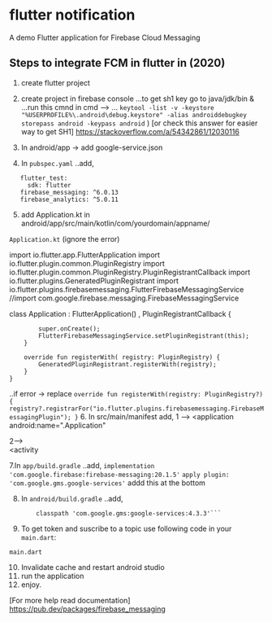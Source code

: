 # flutter notification

A demo Flutter application for Firebase Cloud Messaging 

## Steps to integrate FCM in flutter in (2020)

1. create flutter project
2. create project in firebase console
...to get sh1 key go to java/jdk/bin & 
...run this cmnd in cmd -->
... `keytool -list -v -keystore "%USERPROFILE%\.android\debug.keystore" -alias androiddebugkey storepass android -keypass android`
)
[or check this answer for easier way to get SH1] https://stackoverflow.com/a/54342861/12030116

3. In android/app -> add google-service.json
4. In `pubspec.yaml`
..add,
```dev_dependencies:
   flutter_test:
     sdk: flutter
   firebase_messaging: ^6.0.13
   firebase_analytics: ^5.0.11
  ```


5. add Application.kt in android/app/src/main/kotlin/com/yourdomain/appname/

`Application.kt` (ignore the error)


import io.flutter.app.FlutterApplication
import io.flutter.plugin.common.PluginRegistry
import io.flutter.plugin.common.PluginRegistry.PluginRegistrantCallback
import io.flutter.plugins.GeneratedPluginRegistrant
import io.flutter.plugins.firebasemessaging.FlutterFirebaseMessagingService
//import com.google.firebase.messaging.FirebaseMessagingService

class Application : FlutterApplication() , PluginRegistrantCallback {

```    override fun onCreate() {
        super.onCreate();
        FlutterFirebaseMessagingService.setPluginRegistrant(this);
    }

    override fun registerWith( registry: PluginRegistry) {
        GeneratedPluginRegistrant.registerWith(registry);
    }
}
```

..if error -> replace
    ```override fun registerWith(registry: PluginRegistry?) {
        registry?.registrarFor("io.flutter.plugins.firebasemessaging.FirebaseMessagingPlugin");
    }```
6. In src/main/manifest
add,
  1 -->  <application
        android:name=".Application"

  2-->    
     <activity        
     <intent-filter>
             <action android:name="FLUTTER_NOTIFICATION_CLICK" />
             <category android:name="android.intent.category.DEFAULT" />
      </intent-filter>

7.In `app/build.gradle`
..add,
    `implementation 'com.google.firebase:firebase-messaging:20.1.5'`
`apply plugin: 'com.google.gms.google-services'` addd this at the bottom 

8. In `android/build.gradle`
..add,
    ```dependencies {
        classpath 'com.google.gms:google-services:4.3.3'```

9. To get token and suscribe to a topic use following code in your `main.dart`:

`main.dart`

  
10. Invalidate cache and restart android studio
11. run the application
12. enjoy.

[For more help read documentation] https://pub.dev/packages/firebase_messaging
